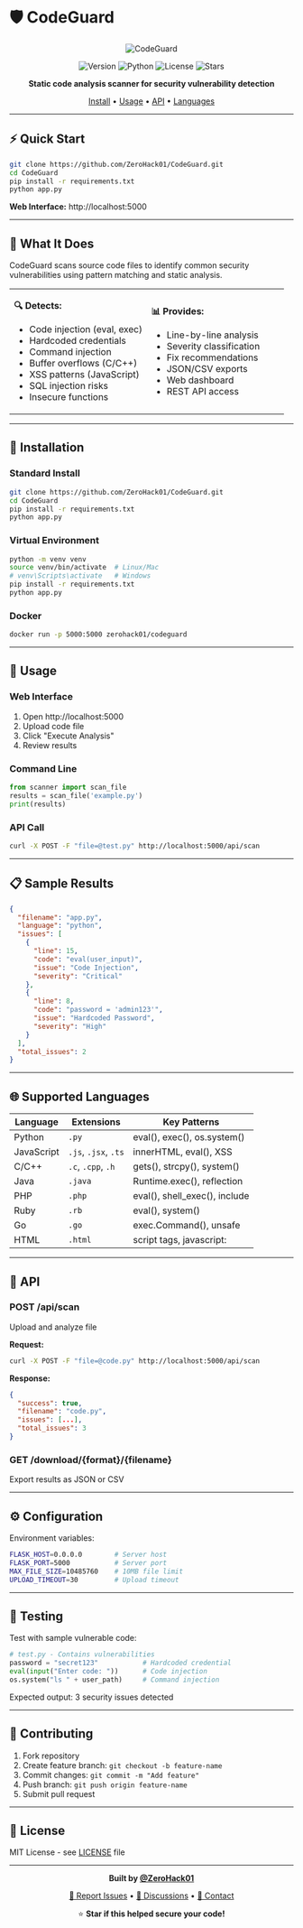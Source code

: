 # 🛡️ CodeGuard

<div align="center">

<img src="https://readme-typing-svg.herokuapp.com?font=JetBrains+Mono&size=32&pause=1000&color=2563EB&center=true&vCenter=true&width=500&lines=Security+Code+Scanner;Vulnerability+Detection;Multi-Language+Analysis" alt="CodeGuard" />

<br>

![Version](https://img.shields.io/badge/version-2.0.0-blue?style=flat-square)
![Python](https://img.shields.io/badge/python-3.8+-green?style=flat-square)
![License](https://img.shields.io/badge/license-MIT-orange?style=flat-square)
![Stars](https://img.shields.io/github/stars/ZeroHack01/CodeGuard?style=flat-square&color=yellow)

**Static code analysis scanner for security vulnerability detection**

[Install](#installation) • [Usage](#usage) • [API](#api) • [Languages](#supported-languages)

</div>

---

## ⚡ **Quick Start**

```bash
git clone https://github.com/ZeroHack01/CodeGuard.git
cd CodeGuard
pip install -r requirements.txt
python app.py
```

**Web Interface:** http://localhost:5000

---

## 🎯 **What It Does**

CodeGuard scans source code files to identify common security vulnerabilities using pattern matching and static analysis.

<table>
<tr>
<td width="50%">

**🔍 Detects:**
- Code injection (eval, exec)
- Hardcoded credentials
- Command injection  
- Buffer overflows (C/C++)
- XSS patterns (JavaScript)
- SQL injection risks
- Insecure functions

</td>
<td width="50%">

**📊 Provides:**
- Line-by-line analysis
- Severity classification
- Fix recommendations
- JSON/CSV exports
- Web dashboard
- REST API access

</td>
</tr>
</table>

---

## 🚀 **Installation**

### Standard Install
```bash
git clone https://github.com/ZeroHack01/CodeGuard.git
cd CodeGuard
pip install -r requirements.txt
python app.py
```

### Virtual Environment
```bash
python -m venv venv
source venv/bin/activate  # Linux/Mac
# venv\Scripts\activate   # Windows
pip install -r requirements.txt
python app.py
```

### Docker
```bash
docker run -p 5000:5000 zerohack01/codeguard
```

---

## 📖 **Usage**

### Web Interface
1. Open http://localhost:5000
2. Upload code file
3. Click "Execute Analysis"
4. Review results

### Command Line
```python
from scanner import scan_file
results = scan_file('example.py')
print(results)
```

### API Call
```bash
curl -X POST -F "file=@test.py" http://localhost:5000/api/scan
```

---

## 📋 **Sample Results**

```json
{
  "filename": "app.py",
  "language": "python", 
  "issues": [
    {
      "line": 15,
      "code": "eval(user_input)",
      "issue": "Code Injection",
      "severity": "Critical"
    },
    {
      "line": 8,
      "code": "password = 'admin123'", 
      "issue": "Hardcoded Password",
      "severity": "High"
    }
  ],
  "total_issues": 2
}
```

---

## 🌐 **Supported Languages**

<div align="center">

| Language | Extensions | Key Patterns |
|----------|------------|--------------|
| Python | `.py` | eval(), exec(), os.system() |
| JavaScript | `.js`, `.jsx`, `.ts` | innerHTML, eval(), XSS |
| C/C++ | `.c`, `.cpp`, `.h` | gets(), strcpy(), system() |
| Java | `.java` | Runtime.exec(), reflection |
| PHP | `.php` | eval(), shell_exec(), include |
| Ruby | `.rb` | eval(), system() |
| Go | `.go` | exec.Command(), unsafe |
| HTML | `.html` | script tags, javascript: |

</div>

---

## 🔌 **API**

### POST /api/scan
Upload and analyze file

**Request:**
```bash
curl -X POST -F "file=@code.py" http://localhost:5000/api/scan
```

**Response:**
```json
{
  "success": true,
  "filename": "code.py",
  "issues": [...],
  "total_issues": 3
}
```

### GET /download/{format}/{filename}
Export results as JSON or CSV

---

## ⚙️ **Configuration**

Environment variables:

```bash
FLASK_HOST=0.0.0.0        # Server host
FLASK_PORT=5000           # Server port  
MAX_FILE_SIZE=10485760    # 10MB file limit
UPLOAD_TIMEOUT=30         # Upload timeout
```

---

## 🧪 **Testing**

Test with sample vulnerable code:

```python
# test.py - Contains vulnerabilities
password = "secret123"           # Hardcoded credential
eval(input("Enter code: "))      # Code injection
os.system("ls " + user_path)     # Command injection
```

Expected output: 3 security issues detected

---

## 🤝 **Contributing**

1. Fork repository
2. Create feature branch: `git checkout -b feature-name`
3. Commit changes: `git commit -m "Add feature"`
4. Push branch: `git push origin feature-name`
5. Submit pull request

---

## 📄 **License**

MIT License - see [LICENSE](LICENSE) file

---

<div align="center">

**Built by [@ZeroHack01](https://github.com/ZeroHack01)**

[🐛 Report Issues](https://github.com/ZeroHack01/CodeGuard/issues) • [💬 Discussions](https://github.com/ZeroHack01/CodeGuard/discussions) • [📧 Contact](mailto:contact@zerohack01.dev)

⭐ **Star if this helped secure your code!**

</div>
